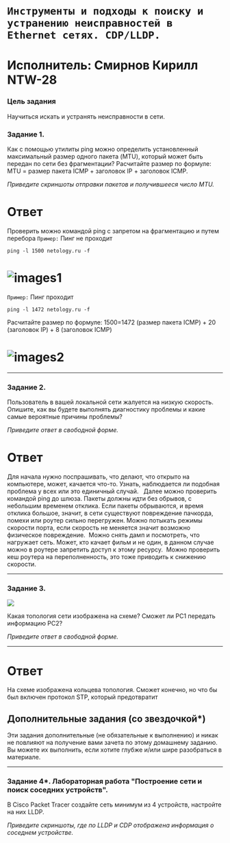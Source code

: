 # `Инструменты и подходы к поиску и устранению неисправностей в Ethernet сетях. CDP/LLDP.`

# Исполнитель: Смирнов Кирилл NTW-28

### Цель задания

Научиться искать и устранять неисправности в сети.

### Задание 1.

Как с помощью утилиты ping можно определить установленный максимальный размер одного пакета (MTU), который может быть передан по сети без фрагментации?
Расчитайте размер по формуле: MTU = размер пакета ICMP + заголовок IP + заголовок ICMP.

*Приведите скриншоты отправки пакетов и получившееся число MTU.*
# Ответ
Проверить можно командой ping c запретом на фрагментацию и путем перебора 
`Пример:` Пинг не проходит 
```console
ping -l 1500 netology.ru -f
```
# ![images1]()

`Пример:` Пинг проходит
```
ping -l 1472 netology.ru -f
```
Расчитайте размер по формуле: 1500=1472 (размер пакета ICMP) + 20 (заголовок IP) + 8 (заголовок ICMP)

# ![images2]()
---

### Задание 2.

Пользователь в вашей локальной сети жалуется на низкую скорость. Опишите, как вы будете выполнять диагностику проблемы и какие самые вероятные причины проблемы? 

*Приведите ответ в свободной форме.*

# Ответ 

Для начала нужно поспрашивать, что делают, что открыто на компьютере, может, качается что-то. Узнать, наблюдается ли подобная проблема у всех или это единичный случай.   Далее можно проверить командой ping до шлюза. Пакеты должны идти без обрывов, с небольшим временем отклика. Если пакеты обрываются, и время отклика большое, значит, в сети существуют повреждение пачкорда, помехи или роутер сильно перегружен. Можно потыкать режимы скорости порта, если скорость не меняется значит возможно физическое повреждение.  Можно снять дамп и посмотреть, что нагружает сеть. Может, кто качает фильм и не один, в данном случае можно в роутере запретить доступ к этому ресурсу. 
Можно проверить кеш роутера на переполненность, это тоже приводить к снижению скорости.

---

### Задание 3.

![](https://i.ibb.co/tQSxS4r/network.png)

Какая топология сети изображена на схеме? Сможет ли PC1 передать информацию PC2?

*Приведите ответ в свободной форме.*

---
# Ответ
На схеме изображена кольцева топология.
Сможет конечно, но что бы был включен протокол STP, который предотвратит 


## Дополнительные задания (со звездочкой*)

Эти задания дополнительные (не обязательные к выполнению) и никак не повлияют на получение вами зачета по этому домашнему заданию. Вы можете их выполнить, если хотите глубже и/или шире разобраться в материале.

---

### Задание 4*. Лабораторная работа "Построение сети и поиск соседних устройств".

В Cisco Packet Tracer создайте сеть минимум из 4 устройств, настройте на них LLDP.

*Приведите скриншоты, где по LLDP и CDP отображена информация о соседнем устройстве.*

